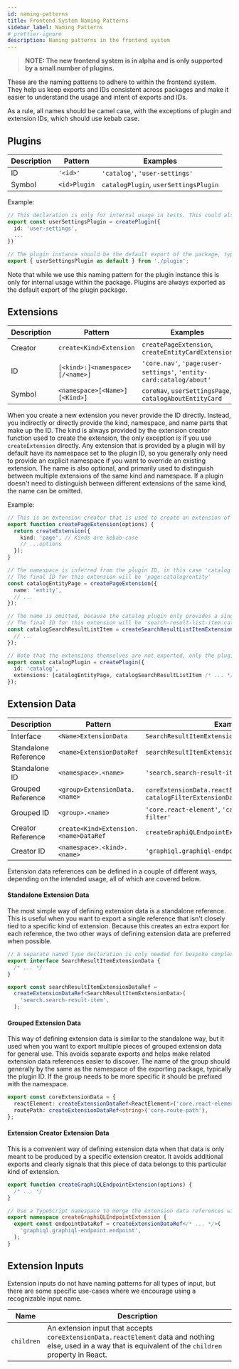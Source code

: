 ```yaml
---
id: naming-patterns
title: Frontend System Naming Patterns
sidebar_label: Naming Patterns
# prettier-ignore
description: Naming patterns in the frontend system
---
```


> **NOTE: The new frontend system is in alpha and is only supported by a small number of plugins.**

These are the naming patterns to adhere to within the frontend system. They help us keep exports and IDs consistent across packages and make it easier to understand the usage and intent of exports and IDs.

As a rule, all names should be camel case, with the exceptions of plugin and extension IDs, which should use kebab case.

## Plugins

| Description | Pattern      | Examples                              |
| ----------- | ------------ | ------------------------------------- |
| ID          | `'<id>'`     | `'catalog'`, `'user-settings'`        |
| Symbol      | `<id>Plugin` | `catalogPlugin`, `userSettingsPlugin` |

Example:

```ts
// This declaration is only for internal usage in tests. This could also be a direct default export.
export const userSettingsPlugin = createPlugin({
  id: 'user-settings',
  ...
})

// The plugin instance should be the default export of the package, typically this is placed in src/index.ts
export { userSettingsPlugin as default } from './plugin';
```

Note that while we use this naming pattern for the plugin instance this is only for internal usage within the package. Plugins are always exported as the default export of the plugin package.

## Extensions

| Description | Pattern                         | Examples                                                            |
| ----------- | ------------------------------- | ------------------------------------------------------------------- |
| Creator     | `create<Kind>Extension`         | `createPageExtension`, `createEntityCardExtension`                  |
| ID          | `[<kind>:]<namespace>[/<name>]` | `'core.nav'`, `'page:user-settings'`, `'entity-card:catalog/about'` |
| Symbol      | `<namespace>[<Name>][<Kind>]`   | `coreNav`, `userSettingsPage`, `catalogAboutEntityCard`             |

When you create a new extension you never provide the ID directly. Instead, you indirectly or directly provide the kind, namespace, and name parts that make up the ID. The kind is always provided by the extension creator function used to create the extension, the only exception is if you use `createExtension` directly. Any extension that is provided by a plugin will by default have its namespace set to the plugin ID, so you generally only need to provide an explicit namespace if you want to override an existing extension. The name is also optional, and primarily used to distinguish between multiple extensions of the same kind and namespace. If a plugin doesn't need to distinguish between different extensions of the same kind, the name can be omitted.

Example:

```ts
// This is an extension creator that is used to create an extension of the 'page' kind.
export function createPageExtension(options) {
  return createExtension({
    kind: 'page', // Kinds are kebab-case
    // ...options
  });
}

// The namespace is inferred from the plugin ID, in this case 'catalog'
// The final ID for this extension will be 'page:catalog/entity'
const catalogEntityPage = createPageExtension({
  name: 'entity',
  // ...
});

// The name is omitted, because the catalog plugin only provides a single extension of this kind
// The final ID for this extension will be 'search-result-list-item:catalog'
const catalogSearchResultListItem = createSearchResultListItemExtension({
  // ...
});

// Note that the extensions themselves are not exported, only the plugin instance
export const catalogPlugin = createPlugin({
  id: 'catalog',
  extensions: [catalogEntityPage, catalogSearchResultListItem /* ... */],
});
```

## Extension Data

| Description          | Pattern                               | Examples                                                                      |
| -------------------- | ------------------------------------- | ----------------------------------------------------------------------------- |
| Interface            | `<Name>ExtensionData`                 | `SearchResultItemExtensionData`                                               |
| Standalone Reference | `<name>ExtensionDataRef`              | `searchResultItemExtensionDataRef`                                            |
| Standalone ID        | `<namespace>.<name>`                  | `'search.search-result-item'`                                                 |
| Grouped Reference    | `<group>ExtensionData.<name>`         | `coreExtensionData.reactElement`, `catalogFilterExtensionData.functionFilter` |
| Grouped ID           | `<group>.<name>`                      | `'core.react-element'`, `'catalog-filter.function-filter'`                    |
| Creator Reference    | `create<Kind>Extension.<name>DataRef` | `createGraphiQLEndpointExtension.endpointDataRef`                             |
| Creator ID           | `<namespace>.<kind>.<name>`           | `'graphiql.graphiql-endpoint.endpoint'`                                       |

Extension data references can be defined in a couple of different ways, depending on the intended usage, all of which are covered below.

#### Standalone Extension Data

The most simple way of defining extension data is a standalone reference. This is useful when you want to export a single reference that isn't closely tied to a specific kind of extension. Because this creates an extra export for each reference, the two other ways of defining extension data are preferred when possible.

```ts
// A separate named type declaration is only needed for bespoke complex extension data types
export interface SearchResultItemExtensionData {
  /* ... */
}

export const searchResultItemExtensionDataRef =
  createExtensionDataRef<SearchResultItemExtensionData>(
    'search.search-result-item',
  );
```

#### Grouped Extension Data

This way of defining extension data is similar to the standalone way, but it used when you want to export multiple pieces of grouped extension data for general use. This avoids separate exports and helps make related extension data references easier to discover. The name of the group should generally by the same as the namespace of the exporting package, typically the plugin ID. If the group needs to be more specific it should be prefixed with the namespace.

```ts
export const coreExtensionData = {
  reactElement: createExtensionDataRef<ReactElement>('core.react-element'),
  routePath: createExtensionDataRef<string>('core.route-path'),
};
```

#### Extension Creator Extension Data

This is a convenient way of defining extension data when that data is only meant to be produced by a specific extension creator. It avoids additional exports and clearly signals that this piece of data belongs to this particular kind of extension.

```ts
export function createGraphiQLEndpointExtension(options) {
  /* ... */
}

// Use a TypeScript namespace to merge the extension data references with the extension creator
export namespace createGraphiQLEndpointExtension {
  export const endpointDataRef = createExtensionDataRef</* ... */>(
    'graphiql.graphiql-endpoint.endpoint',
  );
}
```

## Extension Inputs

Extension inputs do not have naming patterns for all types of input, but there are some specific use-cases where we encourage using a recognizable input name.

| Name       | Description                                                                                                                                                   |
| ---------- | ------------------------------------------------------------------------------------------------------------------------------------------------------------- |
| `children` | An extension input that accepts `coreExtensionData.reactElement` data and nothing else, used in a way that is equivalent of the `children` property in React. |
